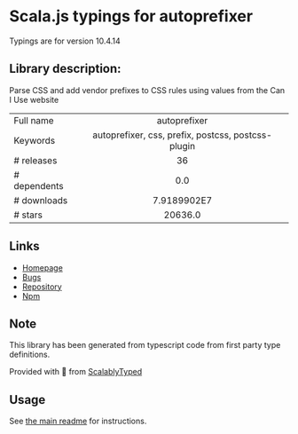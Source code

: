 
# Scala.js typings for autoprefixer

Typings are for version 10.4.14

## Library description:
Parse CSS and add vendor prefixes to CSS rules using values from the Can I Use website

|                    |                 |
| ------------------ | :-------------: |
| Full name          | autoprefixer |
| Keywords           | autoprefixer, css, prefix, postcss, postcss-plugin |
| # releases         | 36 |
| # dependents       | 0.0 |
| # downloads        | 7.9189902E7 |
| # stars            | 20636.0 |

## Links
- [Homepage](https://github.com/postcss/autoprefixer#readme)
- [Bugs](https://github.com/postcss/autoprefixer/issues)
- [Repository](https://github.com/postcss/autoprefixer)
- [Npm](https://www.npmjs.com/package/autoprefixer)
    


## Note
This library has been generated from typescript code from first party type definitions.

Provided with :purple_heart: from [ScalablyTyped](https://github.com/oyvindberg/ScalablyTyped)

## Usage
See [the main readme](../../readme.md) for instructions.



